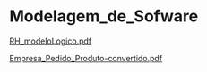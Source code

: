 # Modelagem_de_Sofware

[RH_modeloLogico.pdf](https://github.com/yagohpt11221/Modelagem_de_Sofware/files/7612488/RH_modeloLogico.pdf)


[Empresa_Pedido_Produto-convertido.pdf](https://github.com/yagohpt11221/Modelagem_de_Sofware/files/7612494/Empresa_Pedido_Produto-convertido.pdf)




